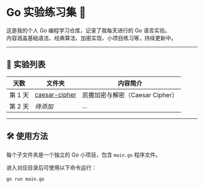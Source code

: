 # Go 实验练习集 🧪

这是我的个人 Go 编程学习仓库，记录了我每天进行的 Go 语言实验。  
内容涵盖基础语法、经典算法、加密实现、小项目练习等，持续更新中。

---

## 📘 实验列表

| 天数 | 文件夹 | 内容简介 |
|------|--------|----------|
| 第 1 天 | [caesar-cipher](./caesar-cipher) | 凯撒加密与解密（Caesar Cipher） |
| 第 2 天 | _待添加_ | ... |

---

## 🛠 使用方法

每个子文件夹是一个独立的 Go 小项目，包含 `main.go` 程序文件。

进入对应目录后可使用以下命令运行：

```bash
go run main.go
